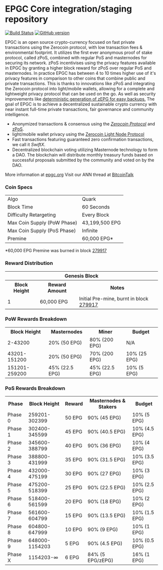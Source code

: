 EPGC Core integration/staging repository
=====================================

[![Build Status](https://travis-ci.org/EPGC-Project/EPGC.svg?branch=master)](https://travis-ci.org/EPGC-Project/EPGC) [![GitHub version](https://badge.fury.io/gh/EPGC-Project%2FEPGC.svg)](https://badge.fury.io/gh/EPGC-Project%2FEPGC)

EPGC is an open source crypto-currency focused on fast private transactions using the Zerocoin protocol, with low transaction fees & environmental footprint.  It utilizes the first ever anonymous proof of stake protocol, called zPoS, combined with regular PoS and masternodes for securing its network. zPoS incentivises using the privacy features available in EPGC by granting a higher block reward for zPoS over regular PoS and masternodes. In practice EPGC has between 4 to 10 times higher use of it's privacy features in comparison to other coins that combine public and private transactions. This is thanks to innovations like zPoS and integrating the Zerocoin protocol into light/mobile wallets, allowing for a complete and lightweight privacy protocol that can be used on the go. As well as security improvements like [deterministic generation of zEPG for easy backups.](https://www.reddit.com/r/epgc/comments/8gbjf7/how_to_use_deterministic_zerocoin_generation/)
The goal of EPGC is to achieve a decentralized sustainable crypto currency with near instant full-time private transactions, fair governance and community intelligence.
- Anonymized transactions & consensus using the [_Zerocoin Protocol_](http://www.epgc.org/zepg) and [zPoS](https://epgc.org/zpos/).
- light/mobile wallet privacy using the [Zerocoin Light Node Protocol](https://epgc.org/wp-content/uploads/2018/11/Zerocoin_Light_Node_Protocol.pdf)
- Fast transactions featuring guaranteed zero confirmation transactions, we call it _SwiftX_.
- Decentralized blockchain voting utilizing Masternode technology to form a DAO. The blockchain will distribute monthly treasury funds based on successful proposals submitted by the community and voted on by the DAO.

More information at [epgc.org](http://www.epgc.org) Visit our ANN thread at [BitcoinTalk](http://www.bitcointalk.org/index.php?topic=1262920)

### Coin Specs
<table>
<tr><td>Algo</td><td>Quark</td></tr>
<tr><td>Block Time</td><td>60 Seconds</td></tr>
<tr><td>Difficulty Retargeting</td><td>Every Block</td></tr>
<tr><td>Max Coin Supply (PoW Phase)</td><td>43,199,500 EPG</td></tr>
<tr><td>Max Coin Supply (PoS Phase)</td><td>Infinite</td></tr>
<tr><td>Premine</td><td>60,000 EPG*</td></tr>
</table>

*60,000 EPG Premine was burned in block [279917](http://www.presstab.pw/phpexplorer/EPGC/block.php?blockhash=206d9cfe859798a0b0898ab00d7300be94de0f5469bb446cecb41c3e173a57e0)

### Reward Distribution

<table>
<th colspan=4>Genesis Block</th>
<tr><th>Block Height</th><th>Reward Amount</th><th>Notes</th></tr>
<tr><td>1</td><td>60,000 EPG</td><td>Initial Pre-mine, burnt in block <a href="http://www.presstab.pw/phpexplorer/EPGC/block.php?blockhash=206d9cfe859798a0b0898ab00d7300be94de0f5469bb446cecb41c3e173a57e0">279917</a></td></tr>
</table>

### PoW Rewards Breakdown

<table>
<th>Block Height</th><th>Masternodes</th><th>Miner</th><th>Budget</th>
<tr><td>2-43200</td><td>20% (50 EPG)</td><td>80% (200 EPG)</td><td>N/A</td></tr>
<tr><td>43201-151200</td><td>20% (50 EPG)</td><td>70% (200 EPG)</td><td>10% (25 EPG)</td></tr>
<tr><td>151201-259200</td><td>45% (22.5 EPG)</td><td>45% (22.5 EPG)</td><td>10% (5 EPG)</td></tr>
</table>

### PoS Rewards Breakdown

<table>
<th>Phase</th><th>Block Height</th><th>Reward</th><th>Masternodes & Stakers</th><th>Budget</th>
<tr><td>Phase 0</td><td>259201-302399</td><td>50 EPG</td><td>90% (45 EPG)</td><td>10% (5 EPG)</td></tr>
<tr><td>Phase 1</td><td>302400-345599</td><td>45 EPG</td><td>90% (40.5 EPG)</td><td>10% (4.5 EPG)</td></tr>
<tr><td>Phase 2</td><td>345600-388799</td><td>40 EPG</td><td>90% (36 EPG)</td><td>10% (4 EPG)</td></tr>
<tr><td>Phase 3</td><td>388800-431999</td><td>35 EPG</td><td>90% (31.5 EPG)</td><td>10% (3.5 EPG)</td></tr>
<tr><td>Phase 4</td><td>432000-475199</td><td>30 EPG</td><td>90% (27 EPG)</td><td>10% (3 EPG)</td></tr>
<tr><td>Phase 5</td><td>475200-518399</td><td>25 EPG</td><td>90% (22.5 EPG)</td><td>10% (2.5 EPG)</td></tr>
<tr><td>Phase 6</td><td>518400-561599</td><td>20 EPG</td><td>90% (18 EPG)</td><td>10% (2 EPG)</td></tr>
<tr><td>Phase 7</td><td>561600-604799</td><td>15 EPG</td><td>90% (13.5 EPG)</td><td>10% (1.5 EPG)</td></tr>
<tr><td>Phase 8</td><td>604800-647999</td><td>10 EPG</td><td>90% (9 EPG)</td><td>10% (1 EPG)</td></tr>
<tr><td>Phase 9</td><td>648000-1154203</td><td>5 EPG</td><td>90% (4.5 EPG)</td><td>10% (0.5 EPG)</td></tr>
<tr><td>Phase X</td><td>1154203-∞</td><td>6 EPG</td><td>84% (5 EPG/zEPG)</td><td>16% (1 EPG)</td></tr>
</table>
